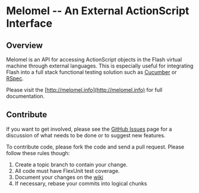 Melomel -- An External ActionScript Interface
=============================================

## Overview

Melomel is an API for accessing ActionScript objects in the Flash virtual
machine through external languages. This is especially useful for
integrating Flash into a full stack functional testing solution such
as [Cucumber](http://cukes.info) or [RSpec](http://rspec.info).

Please visit the [http://melomel.info](http://melomel.info) for full
documentation.


## Contribute

If you want to get involved, please see the
[GitHub Issues](http://github.com/benbjohnson/melomel/issues) page for a
discussion of what needs to be done or to suggest new features.

To contribute code, please fork the code and send a pull request. Please
follow these rules though:

1. Create a topic branch to contain your change.
1. All code must have FlexUnit test coverage.
1. Document your changes on the [wiki](http://github.com/benbjohnson/melomel/wiki)
1. If necessary, rebase your commits into logical chunks
